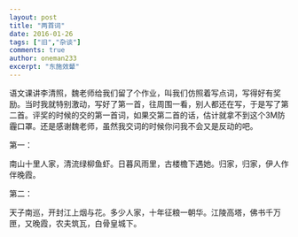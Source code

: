 ```yaml
---
layout: post
title: "两首词"
date: 2016-01-26
tags: ["旧","杂谈"]
comments: true
author: oneman233
excerpt: "东施效颦"
---
```


语文课讲李清照，魏老师给我们留了个作业，叫我们仿照着写点词，写得好有奖励。当时我就特别激动，写好了第一首，往周围一看，别人都还在写，于是写了第二首。评奖的时候的交的第一首词，如果交第二首的话，估计就拿不到这个3M防霾口罩。还是感谢魏老师，虽然我交词的时候你问我不会又是反动的吧。

第一：

南山十里人家，清流绿柳鱼虾。日暮风雨里，古楼檐下遇她。归家，归家，伊人作伴晚霞。

第二：

天子南巡，开封江上烟与花。多少人家，十年征粮一朝华。江陵高塔，佛书千万匣，又晚霞，农夫筑瓦，白骨皇城下。
